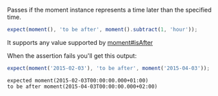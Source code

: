 Passes if the moment instance represents a time later than the specified time.

```js
expect(moment(), 'to be after', moment().subtract(1, 'hour'));
```

It supports any value supported by [moment#isAfter](http://momentjs.com/docs/#/query/is-after/)

When the assertion fails you'll get this output:

```js
expect(moment('2015-02-03'), 'to be after', moment('2015-04-03'));
```

```output
expected moment(2015-02-03T00:00:00.000+01:00)
to be after moment(2015-04-03T00:00:00.000+02:00)
```
